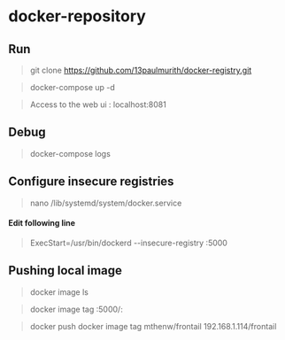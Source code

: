 # docker-repository

## Run 

> git clone https://github.com/13paulmurith/docker-registry.git

> docker-compose up -d

> Access to the web ui : localhost:8081

## Debug

> docker-compose logs

## Configure insecure registries

> nano /lib/systemd/system/docker.service

#### Edit following line

> ExecStart=/usr/bin/dockerd --insecure-registry <registry-ip>:5000

## Pushing local image

> docker image ls

> docker image tag <local-image> <registry-host>:5000/<image-name>:<tag>
  
> docker push docker image tag mthenw/frontail 192.168.1.114/frontail
